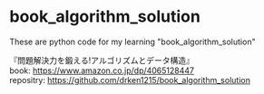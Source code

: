 # book_algorithm_solution
These are python code for my learning "book_algorithm_solution" <br>

『問題解決力を鍛える!アルゴリズムとデータ構造』<br>
book: https://www.amazon.co.jp/dp/4065128447 <br>
repositry: https://github.com/drken1215/book_algorithm_solution <br>

